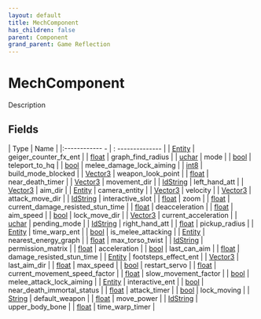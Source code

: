 ```yaml
---
layout: default
title: MechComponent
has_children: false
parent: Component
grand_parent: Game Reflection
---
```

# MechComponent
Description 

## Fields
| Type | Name |
|:------------ - | : -------------- |
| [Entity](game-reflection/classes/entity.md) | geiger_counter_fx_ent |
| [float](game-reflection/components/float.md) | graph_find_radius |
| [uchar](game-reflection/enums/uchar.md) | mode |
| [bool](game-reflection/components/bool.md) | teleport_to_hq |
| [bool](game-reflection/components/bool.md) | melee_damage_lock_aiming |
| [int8](game-reflection/components/int8.md) | build_mode_blocked |
| [Vector3](game-reflection/classes/vector3.md) | weapon_look_point |
| [float](game-reflection/components/float.md) | near_death_timer |
| [Vector3](game-reflection/classes/vector3.md) | movement_dir |
| [IdString](game-reflection/components/id_string.md) | left_hand_att |
| [Vector3](game-reflection/classes/vector3.md) | aim_dir |
| [Entity](game-reflection/classes/entity.md) | camera_entity |
| [Vector3](game-reflection/classes/vector3.md) | velocity |
| [Vector3](game-reflection/classes/vector3.md) | attack_move_dir |
| [IdString](game-reflection/components/id_string.md) | interactive_slot |
| [float](game-reflection/components/float.md) | zoom |
| [float](game-reflection/components/float.md) | current_damage_resisted_stun_time |
| [float](game-reflection/components/float.md) | deacceleration |
| [float](game-reflection/components/float.md) | aim_speed |
| [bool](game-reflection/components/bool.md) | lock_move_dir |
| [Vector3](game-reflection/classes/vector3.md) | current_acceleration |
| [uchar](game-reflection/enums/uchar.md) | pending_mode |
| [IdString](game-reflection/components/id_string.md) | right_hand_att |
| [float](game-reflection/components/float.md) | pickup_radius |
| [Entity](game-reflection/classes/entity.md) | time_warp_ent |
| [bool](game-reflection/components/bool.md) | is_melee_attacking |
| [Entity](game-reflection/classes/entity.md) | nearest_energy_graph |
| [float](game-reflection/components/float.md) | max_torso_twist |
| [IdString](game-reflection/components/id_string.md) | permission_matrix |
| [float](game-reflection/components/float.md) | acceleration |
| [bool](game-reflection/components/bool.md) | last_can_aim |
| [float](game-reflection/components/float.md) | damage_resisted_stun_time |
| [Entity](game-reflection/classes/entity.md) | footsteps_effect_ent |
| [Vector3](game-reflection/classes/vector3.md) | last_aim_dir |
| [float](game-reflection/components/float.md) | max_speed |
| [bool](game-reflection/components/bool.md) | restart_servo |
| [float](game-reflection/components/float.md) | current_movement_speed_factor |
| [float](game-reflection/components/float.md) | slow_movement_factor |
| [bool](game-reflection/components/bool.md) | melee_attack_lock_aiming |
| [Entity](game-reflection/classes/entity.md) | interactive_ent |
| [bool](game-reflection/components/bool.md) | near_death_immortal_status |
| [float](game-reflection/components/float.md) | attack_timer |
| [bool](game-reflection/components/bool.md) | lock_moving |
| [String](game-reflection/components/string.md) | default_weapon |
| [float](game-reflection/components/float.md) | move_power |
| [IdString](game-reflection/components/id_string.md) | upper_body_bone |
| [float](game-reflection/components/float.md) | time_warp_timer |
